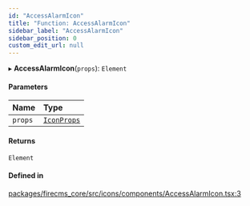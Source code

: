 ```yaml
---
id: "AccessAlarmIcon"
title: "Function: AccessAlarmIcon"
sidebar_label: "AccessAlarmIcon"
sidebar_position: 0
custom_edit_url: null
---
```


▸ **AccessAlarmIcon**(`props`): `Element`

#### Parameters

| Name | Type |
| :------ | :------ |
| `props` | [`IconProps`](../types/IconProps.md) |

#### Returns

`Element`

#### Defined in

[packages/firecms_core/src/icons/components/AccessAlarmIcon.tsx:3](https://github.com/FireCMSco/firecms/blob/d45f3739/packages/firecms_core/src/icons/components/AccessAlarmIcon.tsx#L3)
